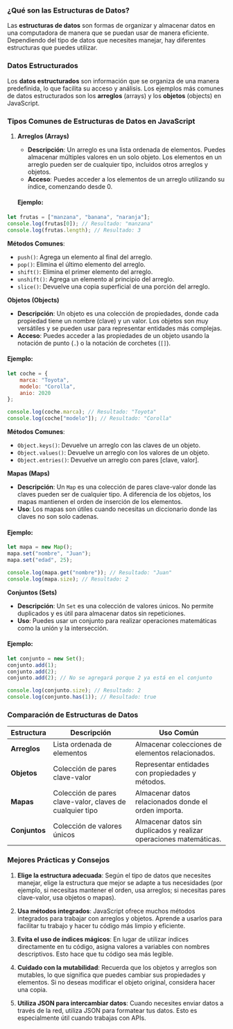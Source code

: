 ### ¿Qué son las Estructuras de Datos?

Las **estructuras de datos** son formas de organizar y almacenar datos en una computadora de manera que se puedan usar de manera eficiente. Dependiendo del tipo de datos que necesites manejar, hay diferentes estructuras que puedes utilizar.

### Datos Estructurados

Los **datos estructurados** son información que se organiza de una manera predefinida, lo que facilita su acceso y análisis. Los ejemplos más comunes de datos estructurados son los **arreglos** (arrays) y los **objetos** (objects) en JavaScript.

### Tipos Comunes de Estructuras de Datos en JavaScript

1. **Arreglos (Arrays)**
    
    - **Descripción**: Un arreglo es una lista ordenada de elementos. Puedes almacenar múltiples valores en un solo objeto. Los elementos en un arreglo pueden ser de cualquier tipo, incluidos otros arreglos y objetos.
    - **Acceso**: Puedes acceder a los elementos de un arreglo utilizando su índice, comenzando desde 0.
    
    #### Ejemplo:


```js
let frutas = ["manzana", "banana", "naranja"];
console.log(frutas[0]); // Resultado: "manzana"
console.log(frutas.length); // Resultado: 3
```

**Métodos Comunes**:

- `push()`: Agrega un elemento al final del arreglo.
- `pop()`: Elimina el último elemento del arreglo.
- `shift()`: Elimina el primer elemento del arreglo.
- `unshift()`: Agrega un elemento al principio del arreglo.
- `slice()`: Devuelve una copia superficial de una porción del arreglo.

**Objetos (Objects)**

- **Descripción**: Un objeto es una colección de propiedades, donde cada propiedad tiene un nombre (clave) y un valor. Los objetos son muy versátiles y se pueden usar para representar entidades más complejas.
- **Acceso**: Puedes acceder a las propiedades de un objeto usando la notación de punto (`.`) o la notación de corchetes (`[]`).

#### Ejemplo:

```js
let coche = {
    marca: "Toyota",
    modelo: "Corolla",
    anio: 2020
};

console.log(coche.marca); // Resultado: "Toyota"
console.log(coche["modelo"]); // Resultado: "Corolla"
```

**Métodos Comunes**:

- `Object.keys()`: Devuelve un arreglo con las claves de un objeto.
- `Object.values()`: Devuelve un arreglo con los valores de un objeto.
- `Object.entries()`: Devuelve un arreglo con pares [clave, valor].

**Mapas (Maps)**

- **Descripción**: Un `Map` es una colección de pares clave-valor donde las claves pueden ser de cualquier tipo. A diferencia de los objetos, los mapas mantienen el orden de inserción de los elementos.
- **Uso**: Los mapas son útiles cuando necesitas un diccionario donde las claves no son solo cadenas.

#### Ejemplo:

```js
let mapa = new Map();
mapa.set("nombre", "Juan");
mapa.set("edad", 25);

console.log(mapa.get("nombre")); // Resultado: "Juan"
console.log(mapa.size); // Resultado: 2
```

**Conjuntos (Sets)**

- **Descripción**: Un `Set` es una colección de valores únicos. No permite duplicados y es útil para almacenar datos sin repeticiones.
- **Uso**: Puedes usar un conjunto para realizar operaciones matemáticas como la unión y la intersección.

#### Ejemplo:

```js
let conjunto = new Set();
conjunto.add(1);
conjunto.add(2);
conjunto.add(2); // No se agregará porque 2 ya está en el conjunto

console.log(conjunto.size); // Resultado: 2
console.log(conjunto.has(1)); // Resultado: true
```

### Comparación de Estructuras de Datos

|**Estructura**|**Descripción**|**Uso Común**|
|---|---|---|
|**Arreglos**|Lista ordenada de elementos|Almacenar colecciones de elementos relacionados.|
|**Objetos**|Colección de pares clave-valor|Representar entidades con propiedades y métodos.|
|**Mapas**|Colección de pares clave-valor, claves de cualquier tipo|Almacenar datos relacionados donde el orden importa.|
|**Conjuntos**|Colección de valores únicos|Almacenar datos sin duplicados y realizar operaciones matemáticas.|

### Mejores Prácticas y Consejos

1. **Elige la estructura adecuada**: Según el tipo de datos que necesites manejar, elige la estructura que mejor se adapte a tus necesidades (por ejemplo, si necesitas mantener el orden, usa arreglos; si necesitas pares clave-valor, usa objetos o mapas).
    
2. **Usa métodos integrados**: JavaScript ofrece muchos métodos integrados para trabajar con arreglos y objetos. Aprende a usarlos para facilitar tu trabajo y hacer tu código más limpio y eficiente.
    
3. **Evita el uso de índices mágicos**: En lugar de utilizar índices directamente en tu código, asigna valores a variables con nombres descriptivos. Esto hace que tu código sea más legible.
    
4. **Cuidado con la mutabilidad**: Recuerda que los objetos y arreglos son mutables, lo que significa que puedes cambiar sus propiedades y elementos. Si no deseas modificar el objeto original, considera hacer una copia.
    
5. **Utiliza JSON para intercambiar datos**: Cuando necesites enviar datos a través de la red, utiliza JSON para formatear tus datos. Esto es especialmente útil cuando trabajas con APIs.
